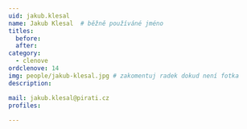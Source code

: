 ```yaml
---
uid: jakub.klesal
name: Jakub Klesal 	# běžně používáné jméno
titles:
  before: 
  after:
category:
  - clenove
ordclenove: 14
img: people/jakub-klesal.jpg # zakomentuj radek dokud není fotka
description: 

mail: jakub.klesal@pirati.cz 
profiles:
 
---
```

